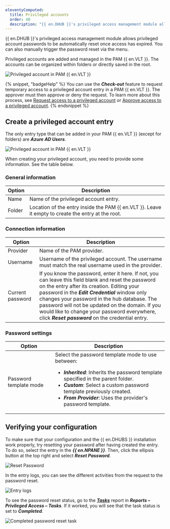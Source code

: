 ```yaml
---
eleventyComputed:
  title: Privileged accounts
  order: 40
  description: "{{ en.DHUB }}'s privileged access management module allows privileged account passwords to be automatically reset once access has expired. You can also manually trigger the password reset via the menu."
---
```

{{ en.DHUB }}'s privileged access management module allows privileged account passwords to be automatically reset once access has expired. You can also manually trigger the password reset via the menu.

Privileged accounts are added and managed in the PAM {{ en.VLT }}. The accounts can be organized within folders or directly saved in the root.

![Privileged account in PAM {{ en.VLT }}](https://cdnweb.devolutions.net/docs/docs_en_hub_Hub2293.png)

{% snippet, "badgeHelp" %}
You can use the ***Check-out*** feature to request temporary access to a privileged account entry in a PAM {{ en.VLT }}. The approver must then approve or deny the request. To learn more about this process, see [Request access to a privileged account](/pam/privileged-accounts/request-access-privileged-account/) or [Approve access to a privileged account](/pam/privileged-accounts/approve-access-privileged-account/).
{% endsnippet %}

## Create a privileged account entry

The only entry type that can be added in your PAM {{ en.VLT }} (except for folders) are ***Azure AD Users***.

![Privileged account in PAM {{ en.VLT }}](https://cdnweb.devolutions.net/docs/docs_en_hub_Hub2294.png)

When creating your privileged account, you need to provide some information. See the table below.

### General information

| Option  | Description                                                    |
|---------|----------------------------------------------------------------|
| Name    | Name of the privileged account entry.                          |
| Folder  | Location of the entry inside the PAM {{ en.VLT }}. Leave it empty to create the entry at the root. |

### Connection information

| Option           | Description                                                                                       |
|------------------|---------------------------------------------------------------------------------------------------|
| Provider         | Name of the PAM provider.                                                                         |
| Username         | Username of the privileged account. The username must match the real username used in the provider. |
| Current password | If you know the password, enter it here. If not, you can leave this field blank and reset the password on the entry after its creation. Editing your password in the ***Edit Credential*** window only changes your password in the hub database. The password will not be updated on the domain. If you would like to change your password everywhere, click ***Reset password*** on the credential entry. |

### Password settings

| Option                  | Description                                                                                                                          |
|-------------------------|--------------------------------------------------------------------------------------------------------------------------------------|
| Password template mode  | Select the password template mode to use between: <br> <ul><li>***Inherited***: Inherits the password template specified in the parent folder. </li><li>***Custom***: Select a custom password template previously created.</li><li>***From Provider***: Uses the provider's password template.</li><ul> |

## Verifying your configuration

To make sure that your configuration and the {{ en.DHUBS }} installation work properly, try resetting your password after having created the entry. To do so, select the entry in the ***{{ en.NPANE }}***. Then, click the ellipsis button at the top right and select ***Reset Password***.

![Reset Password](https://cdnweb.devolutions.net/docs/docs_en_hub_Hub2295.png)

In the entry logs, you can see the different activities from the request to the password reset.

![Entry logs](https://cdnweb.devolutions.net/docs/docs_en_hub_Hub2300.png)

To see the password reset status, go to the [***Tasks***](/pam/hub/privileged-access-reports/tasks/) report in ***Reports – Privileged Access – Tasks***. If it worked, you will see that the task status is set to ***Completed***.

![Completed password reset task](https://cdnweb.devolutions.net/docs/docs_en_hub_Hub2301.png)